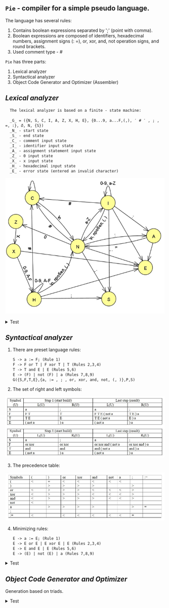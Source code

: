 ## `Pie` - compiler for a simple pseudo language. 

The language has several rules:
1. Contains boolean expressions separated by ';' (point with
   comma).
2. Boolean expressions are composed of identifiers, hexadecimal numbers,
   assignment signs (: =), or, xor, and, not operation signs, and round brackets.
3. Used comment type - #

`Pie` has three parts:

1. Lexical analyzer
2. Syntactical analyzer
3. Object Code Generator and Optimizer (Assembler)

## _Lexical analyzer_

      The lexical analyzer is based on a finite - state machine:

      _G_ = ({N, S, C, I, A, Z, X, H, E}, {0...9, a...F,(,), ′ # ′ , ; , =, :}, 𝛿, N, {S})
      _N_ - start state
      _S_ - end state
      _C_ - comment input state
      _I_ - identifier input state
      _A_ - assignment statement input state
      _Z_ - 0 input state
      _X_ - x input state
      _H_ - hexadecimal input state
      _E_ - error state (entered an invalid character)

![](docs/img/finite_state_machine.jpg)
<details>
   <summary><a>Test</a></summary>
   <p>
      <b>---- <tt>Input</tt> ----</b><br/><br/>
      a := x and (0x09 xor z or 0xAF); <br/><br/>
      <b>---- <tt>Debugging</tt> ----</b><br/><br/>
      currentStateN a <br/>
      currentStateI <br/>
      currentStateN : <br/>
      currentStateA = <br/>
      currentStateN <br/>
      currentStateN x <br/>
      currentStateI <br/>
      currentStateN a <br/>
      currentStateI n <br/>
      currentStateI d <br/>
      currentStateI <br/>
      currentStateN ( <br/>
      currentStateN 0 <br/>
      currentStateZ x <br/>
      currentStateX 0 <br/>
      currentStateH 9 <br/>
      currentStateH <br/>
      currentStateN x <br/>
      currentStateI o <br/>
      currentStateI r <br/>
      currentStateI <br/>
      currentStateN z <br/>
      currentStateI <br/>
      currentStateN o <br/>
      currentStateI r <br/>
      currentStateI <br/>
      currentStateN 0 <br/>
      currentStateZ x <br/>
      currentStateX A <br/>
      currentStateH F <br/>
      currentStateH ) <br/>
      currentStateN ; <br/><br/>
      <b>---- <tt>Token table</tt> ----</b><br/><br/>
   <table>
      <tr>
         <td align="right">ID</td>
         <td align="left">a</td>
      </tr>
      <tr>
         <td align="right">ASSIGNMENT</td>
         <td align="left">:=</td>
      </tr>
      <tr>
         <td align="right">ID</td>
         <td align="left">x</td>
      </tr>
      <tr>
         <td align="right">KEYWORD</td>
         <td align="left">and</td>
      </tr>
      <tr>
         <td align="right">BRACE</td>
         <td align="left">(</td>
      </tr>
      <tr>
         <td align="right">HEX</td>
         <td align="left">0x09</td>
      </tr>
      <tr>
         <td align="right">KEYWORD</td>
         <td align="left">xor</td>
      </tr>
      <tr>
         <td align="right">ID</td>
         <td align="left">z</td>
      </tr>
      <tr>
         <td align="right">KEYWORD</td>
         <td align="left">or</td>
      </tr>
      <tr>
         <td align="right">HEX</td>
         <td align="left">0xAF</td>
      </tr>
      <tr>
         <td align="right">BRACE</td>
         <td align="left">)</td>
      </tr>
      <tr>
         <td align="right">END_STATEMENT</td>
         <td align="left">;</td>
      </tr>
   </table>
   </p> 
</details>

## _Syntactical analyzer_

1. There are preset language rules:

       S -> a := F; (Rule 1)    
       F -> F or T | F xor T | T (Rules 2,3,4)   
       T -> T and E | E (Rules 5,6)  	
       E -> (F) | not (F) | a (Rules 7,8,9)  
       G({S,F,T,E},{a, := , ; , or, xor, and, not, (, )},P,S)  

2. The set of right and left symbols:

![](docs/img/set_right_and_left_symbols.jpg)

3. The precedence table:

![](docs/img/precedence_table.jpg)

4. Minimizing rules:   

       E -> a := E; (Rule 1)   
       E -> E or E | E xor E | E (Rules 2,3,4)   
       E -> E and E | E (Rules 5,6)  
       E -> (E) | not (E) | a (Rules 7,8,9)

<details> 
    <summary><a>Test</a></summary>
    <p>
    <b>---- <tt>Input</tt> ----</b><br/><br/>
    a := x and (0x09 xor z or 0xAF);<br/><br/>
    <b>---- <tt>Building the output tree</tt> ----</b></p>
 
![](docs/img/output_tree.jpg) 
        
 <p>
<b>---- <tt>Debugging</tt> ----</b><br/><br/>
Line - [a := a and ( a xor a or a ) ;]<br/> 
Memory - []<br/>
Action - Transfer

Line - [:= a and ( a xor a or a ) ;]<br/> 
Memory - [a]<br/>
Compare... a = :=
Action - Transfer

Line - [a and ( a xor a or a ) ;]<br/> 
Memory - [a :=]<br/>
Compare... := < a
Action - Transfer

Line - [and ( a xor a or a ) ;]<br/> 
Memory - [a := a]<br/>
Compare... a > and
Action - Convolution 9

Line - [and ( a xor a or a ) ;]<br/>   
Memory - [a := E]<br/>
Compare... := < and
Action - Transfer

Line - [( a xor a or a ) ;]<br/>   
Memory - [a := E and]<br/>
Compare... and < (
Action - Transfer

Line - [a xor a or a ) ;]<br/>   
Memory - [a := E and (]<br/>
Compare... ( < a
Action - Transfer

Line - [xor a or a ) ;]<br/>   
Memory - [a := E and ( a]<br/>
Compare... a > xor
Action - Convolution 9

Line - [xor a or a ) ;]<br/>   
Memory - [a := E and ( E]<br/>
Compare... ( < xor
Action - Transfer

Line - [a or a ) ;]<br/>   
Memory - [a := E and ( E xor]<br/>
Compare... xor < a
Action - Transfer

Line - [or a ) ;]<br/>   
Memory - [a := E and ( E xor a]<br/>
Compare... a > or
Action - Convolution 9

Line - [or a ) ;]<br/>   
Memory - [a := E and ( E xor E]<br/>
Compare... xor > or
Action - Convolution 3

Line - [or a ) ;]<br/>   
Memory - [a := E and ( E]<br/>
Compare... ( < or
Action - Transfer

Line - [a ) ;]<br/>   
Memory - [a := E and ( E or]<br/>
Compare... or < a
Action - Transfer

Line - [) ;]<br/>   
Memory - [a := E and ( E or a]<br/>
Compare... a > )
Action - Convolution 9

Line - [) ;]<br/>   
Memory - [a := E and ( E or E]<br/>
Compare... or > )
Action - Convolution 2

Line - [) ;]<br/>   
Memory - [a := E and ( E]<br/>
Compare... ( = )
Action - Transfer

Line - [;]<br/>   
Memory - [a := E and ( E )]<br/>
Compare... ) > ;
Action - Convolution 7

Line - [;]<br/>   
Memory - [a := E and E]<br/>
Compare... and > ;
Action - Convolution 5

Line - [;]<br/>   
Memory - [a := E]<br/>
Compare... := = ;
Action - Transfer

Line - []<br/>   
Memory - [a := E ;]<br/>
Action - Convolution 1

Line - []<br/>   
Memory - [E]<br/>
</p>
</details>

## _Object Code Generator and Optimizer_

Generation based on triads.

<details> 
    <summary><a>Test</a></summary>
<p>
Triads:<br/>
     
  1: xor (0x09, z)<br/>
  2: or (^1, 0xAF)<br/>
  3: and (x, ^2)<br/>
  4: := (a, ^3)<br/>
  
Code:<br/>

MOV AX, 0x09<br/>
MOV BX, z<br/>
XOR AX, BX<br/>
PUSH AX<br/>

POP AX<br/>
MOV BX, 0xAF<br/>
OR AX, BX<br/>
PUSH AX<br/>

POP BX<br/>
MOV AX, x<br/>
AND AX, BX<br/>
PUSH AX<br/>

POP AX<br/>
MOV a, AX<br/>
      
Collapsing triads:<br/>
        
Step 1:<br/>
        
1: xor (0x09, z)<br/>
2: or (^1, 0xAF)<br/>
3: and (x, ^2)<br/>
4: := (a, ^3)<br/>
        
Step 2:<br/>
        
1: xor (0x09, z)<br/>
2: or (^1, 0xAF)<br/>
3: and (x, ^2)<br/>
4: := (a, ^3)<br/>
        
Optimized code:<br/>
        
MOV AX, 0x09<br/>
MOV BX, z<br/>
XOR AX, BX<br/>
        
MOV BX, 0xAF<br/>
OR AX, BX<br/>
        
MOVE BX, AX<br/>
MOV AX, x<br/>
AND AX, BX<br/>
        
MOV a, AX<br/>
</p>
</details>